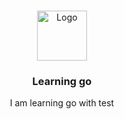 <br/>
<p align="center">
  <a href="https://github.com/toine08/learning-go-with-test">
    <img src="https://miro.medium.com/v2/resize:fit:1000/format:webp/1*vmFSpk9xtpxAHkH7cmt-3Q.png" alt="Logo" width="80" height="80">
  </a>

  <h3 align="center">Learning go</h3>

  <p align="center">
    I am learning go with test
    <br/>
    <br/>
